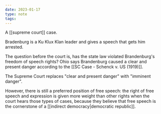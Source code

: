 ```yaml
---
date: 2023-01-17
type: note
tags:
---
```


A [[supreme court]] case.

Bradenburg is a Ku Klux Klan leader and gives a speech that gets him arrested.

The question before the court is, has the state law violated Brandenburg's freedom of speech rights? Ohio says Brandenburg caused a clear and present danger according to the [[SC Case - Schenck v. US (1919)]].

The Supreme Court replaces "clear and present danger" with "imminent danger".

However, there is still a preferred position of free speech: the right of free speech and expression is given more weight than other rights when the court hears those types of cases, because they believe that free speech is the cornerstone of a [[indirect democracy|democratic republic]].
